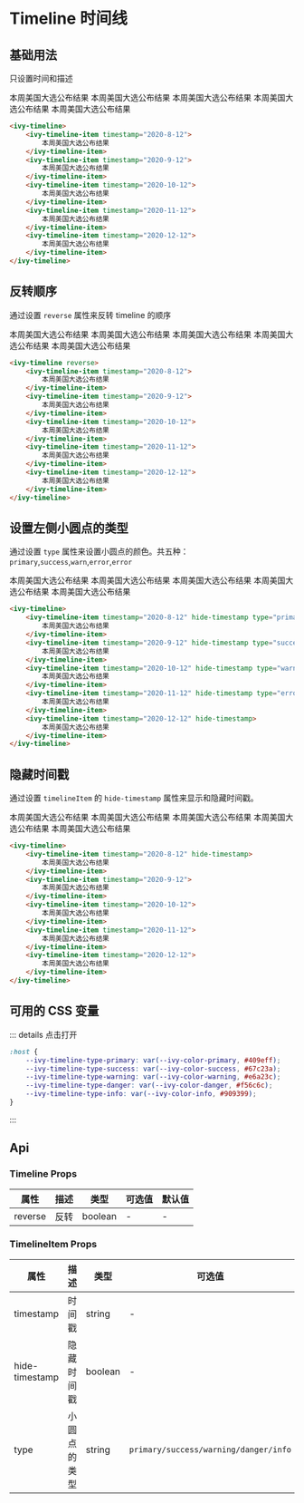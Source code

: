 # Timeline 时间线

## 基础用法

只设置时间和描述

<ivy-timeline>
  <ivy-timeline-item timestamp="2020-8-12">
  本周美国大选公布结果
  </ivy-timeline-item>
  <ivy-timeline-item timestamp="2020-9-12">
  本周美国大选公布结果
  </ivy-timeline-item>
  <ivy-timeline-item timestamp="2020-10-12">
  本周美国大选公布结果
  </ivy-timeline-item>
  <ivy-timeline-item timestamp="2020-11-12">
  本周美国大选公布结果
  </ivy-timeline-item>
  <ivy-timeline-item timestamp="2020-12-12">
  本周美国大选公布结果
  </ivy-timeline-item>
</ivy-timeline>

```html
<ivy-timeline>
    <ivy-timeline-item timestamp="2020-8-12">
        本周美国大选公布结果
    </ivy-timeline-item>
    <ivy-timeline-item timestamp="2020-9-12">
        本周美国大选公布结果
    </ivy-timeline-item>
    <ivy-timeline-item timestamp="2020-10-12">
        本周美国大选公布结果
    </ivy-timeline-item>
    <ivy-timeline-item timestamp="2020-11-12">
        本周美国大选公布结果
    </ivy-timeline-item>
    <ivy-timeline-item timestamp="2020-12-12">
        本周美国大选公布结果
    </ivy-timeline-item>
</ivy-timeline>
```

## 反转顺序

通过设置 `reverse` 属性来反转 timeline 的顺序

<ivy-timeline reverse>
<ivy-timeline-item timestamp="2020-8-12">
本周美国大选公布结果
</ivy-timeline-item>
<ivy-timeline-item timestamp="2020-9-12">
本周美国大选公布结果
</ivy-timeline-item>
<ivy-timeline-item timestamp="2020-10-12">
本周美国大选公布结果
</ivy-timeline-item>
<ivy-timeline-item timestamp="2020-11-12">
本周美国大选公布结果
</ivy-timeline-item>
<ivy-timeline-item timestamp="2020-12-12">
本周美国大选公布结果
</ivy-timeline-item>
</ivy-timeline>

```html
<ivy-timeline reverse>
    <ivy-timeline-item timestamp="2020-8-12">
        本周美国大选公布结果
    </ivy-timeline-item>
    <ivy-timeline-item timestamp="2020-9-12">
        本周美国大选公布结果
    </ivy-timeline-item>
    <ivy-timeline-item timestamp="2020-10-12">
        本周美国大选公布结果
    </ivy-timeline-item>
    <ivy-timeline-item timestamp="2020-11-12">
        本周美国大选公布结果
    </ivy-timeline-item>
    <ivy-timeline-item timestamp="2020-12-12">
        本周美国大选公布结果
    </ivy-timeline-item>
</ivy-timeline>
```

## 设置左侧小圆点的类型

通过设置 `type` 属性来设置小圆点的颜色。共五种：`primary`,`success`,`warn`,`error`,`error`

<ivy-timeline>
    <ivy-timeline-item timestamp="2020-8-12" type="primary">
    本周美国大选公布结果
    </ivy-timeline-item>
    <ivy-timeline-item timestamp="2020-9-12" type="success">
    本周美国大选公布结果
    </ivy-timeline-item>
    <ivy-timeline-item timestamp="2020-10-12" type="warning">
    本周美国大选公布结果
    </ivy-timeline-item>
    <ivy-timeline-item timestamp="2020-11-12" type="danger">
    本周美国大选公布结果
    </ivy-timeline-item>
    <ivy-timeline-item timestamp="2020-12-12">
    本周美国大选公布结果
    </ivy-timeline-item>
</ivy-timeline>

```html
<ivy-timeline>
    <ivy-timeline-item timestamp="2020-8-12" hide-timestamp type="primary">
        本周美国大选公布结果
    </ivy-timeline-item>
    <ivy-timeline-item timestamp="2020-9-12" hide-timestamp type="success">
        本周美国大选公布结果
    </ivy-timeline-item>
    <ivy-timeline-item timestamp="2020-10-12" hide-timestamp type="warn">
        本周美国大选公布结果
    </ivy-timeline-item>
    <ivy-timeline-item timestamp="2020-11-12" hide-timestamp type="error">
        本周美国大选公布结果
    </ivy-timeline-item>
    <ivy-timeline-item timestamp="2020-12-12" hide-timestamp>
        本周美国大选公布结果
    </ivy-timeline-item>
</ivy-timeline>
```

## 隐藏时间戳

通过设置 `timelineItem` 的 `hide-timestamp` 属性来显示和隐藏时间戳。

<ivy-timeline>
    <ivy-timeline-item timestamp="2020-8-12" hide-timestamp>
    本周美国大选公布结果
    </ivy-timeline-item>
    <ivy-timeline-item timestamp="2020-9-12">
    本周美国大选公布结果
    </ivy-timeline-item>
    <ivy-timeline-item timestamp="2020-10-12">
    本周美国大选公布结果
    </ivy-timeline-item>
    <ivy-timeline-item timestamp="2020-11-12">
    本周美国大选公布结果
    </ivy-timeline-item>
    <ivy-timeline-item timestamp="2020-12-12">
    本周美国大选公布结果
    </ivy-timeline-item>
</ivy-timeline>

```html
<ivy-timeline>
    <ivy-timeline-item timestamp="2020-8-12" hide-timestamp>
        本周美国大选公布结果
    </ivy-timeline-item>
    <ivy-timeline-item timestamp="2020-9-12">
        本周美国大选公布结果
    </ivy-timeline-item>
    <ivy-timeline-item timestamp="2020-10-12">
        本周美国大选公布结果
    </ivy-timeline-item>
    <ivy-timeline-item timestamp="2020-11-12">
        本周美国大选公布结果
    </ivy-timeline-item>
    <ivy-timeline-item timestamp="2020-12-12">
        本周美国大选公布结果
    </ivy-timeline-item>
</ivy-timeline>
```

## 可用的 CSS 变量

::: details 点击打开

```css
:host {
    --ivy-timeline-type-primary: var(--ivy-color-primary, #409eff);
    --ivy-timeline-type-success: var(--ivy-color-success, #67c23a);
    --ivy-timeline-type-warning: var(--ivy-color-warning, #e6a23c);
    --ivy-timeline-type-danger: var(--ivy-color-danger, #f56c6c);
    --ivy-timeline-type-info: var(--ivy-color-info, #909399);
}
```

:::

<!-- 增加注释，否则页面显示不完整 -->

## Api

### Timeline Props

| 属性    | 描述 | 类型    | 可选值 | 默认值 |
| ------- | ---- | ------- | ------ | ------ |
| reverse | 反转 | boolean | -      | -      |

### TimelineItem Props

| 属性           | 描述         | 类型    | 可选值                                | 默认值 |
| -------------- | ------------ | ------- | ------------------------------------- | ------ |
| timestamp      | 时间戳       | string  | -                                     | -      |
| hide-timestamp | 隐藏时间戳   | boolean | -                                     | -      |
| type           | 小圆点的类型 | string  | `primary/success/warning/danger/info` | `info` |
